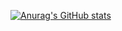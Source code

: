 [![Anurag's GitHub stats](https://github-readme-stats.vercel.app/api?username=GodotHXB)](https://github.com/anuraghazra/github-readme-stats)


<!---
GodotHXB/GodotHXB is a ✨ special ✨ repository because its `README.md` (this file) appears on your GitHub profile.
You can click the Preview link to take a look at your changes.
--->

